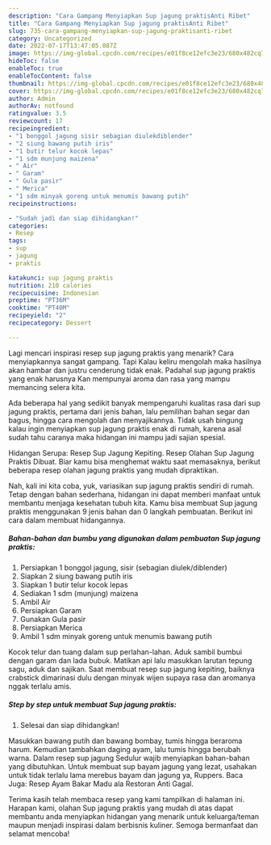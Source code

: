```yaml
---
description: "Cara Gampang Menyiapkan Sup jagung praktisAnti Ribet"
title: "Cara Gampang Menyiapkan Sup jagung praktisAnti Ribet"
slug: 735-cara-gampang-menyiapkan-sup-jagung-praktisanti-ribet
category: Uncategorized
date: 2022-07-17T13:47:05.087Z
image: https://img-global.cpcdn.com/recipes/e01f8ce12efc3e23/680x482cq70/sup-jagung-praktis-foto-resep-utama.jpg
hideToc: false
enableToc: true
enableTocContent: false
thumbnail: https://img-global.cpcdn.com/recipes/e01f8ce12efc3e23/680x482cq70/sup-jagung-praktis-foto-resep-utama.jpg
cover: https://img-global.cpcdn.com/recipes/e01f8ce12efc3e23/680x482cq70/sup-jagung-praktis-foto-resep-utama.jpg
author: Admin
authorAv: notfound
ratingvalue: 3.5
reviewcount: 17
recipeingredient:
- "1 bonggol jagung sisir sebagian diulekdiblender"
- "2 siung bawang putih iris"
- "1 butir telur kocok lepas"
- "1 sdm munjung maizena"
- " Air"
- " Garam"
- " Gula pasir"
- " Merica"
- "1 sdm minyak goreng untuk menumis bawang putih"
recipeinstructions:

- "Sudah jadi dan siap dihidangkan!"
categories:
- Resep
tags:
- sup
- jagung
- praktis

katakunci: sup jagung praktis 
nutrition: 210 calories
recipecuisine: Indonesian
preptime: "PT36M"
cooktime: "PT40M"
recipeyield: "2"
recipecategory: Dessert

---
```



Lagi mencari inspirasi resep sup jagung praktis yang menarik? Cara menyiapkannya sangat gampang. Tapi Kalau keliru mengolah maka hasilnya akan hambar dan justru cenderung tidak enak. Padahal sup jagung praktis yang enak harusnya Kan mempunyai aroma dan rasa yang mampu memancing selera kita.


Ada beberapa hal yang sedikit banyak mempengaruhi kualitas rasa dari sup jagung praktis, pertama dari jenis bahan, lalu pemilihan bahan segar dan bagus, hingga cara mengolah dan menyajikannya. Tidak usah bingung kalau ingin menyiapkan sup jagung praktis enak di rumah, karena asal sudah tahu caranya maka hidangan ini mampu jadi sajian spesial.

Hidangan Serupa: Resep Sup Jagung Kepiting. Resep Olahan Sup Jagung Praktis Dibuat. Biar kamu bisa menghemat waktu saat memasaknya, berikut beberapa resep olahan jagung praktis yang mudah dipraktikan.


Nah, kali ini kita coba, yuk, variasikan sup jagung praktis sendiri di rumah. Tetap dengan bahan sederhana, hidangan ini dapat memberi manfaat untuk membantu menjaga kesehatan tubuh kita. Kamu bisa membuat Sup jagung praktis menggunakan 9 jenis bahan dan 0 langkah pembuatan. Berikut ini cara dalam membuat hidangannya.

<!--inarticleads1-->

##### Bahan-bahan dan bumbu yang digunakan dalam pembuatan Sup jagung praktis:

1. Persiapkan 1 bonggol jagung, sisir (sebagian diulek/diblender)
1. Siapkan 2 siung bawang putih iris
1. Siapkan 1 butir telur kocok lepas
1. Sediakan 1 sdm (munjung) maizena
1. Ambil  Air
1. Persiapkan  Garam
1. Gunakan  Gula pasir
1. Persiapkan  Merica
1. Ambil 1 sdm minyak goreng untuk menumis bawang putih


Kocok telur dan tuang dalam sup perlahan-lahan. Aduk sambil bumbui dengan garam dan lada bubuk. Matikan api lalu masukkan larutan tepung sagu, aduk dan sajikan. Saat membuat resep sup jagung kepiting, baiknya crabstick dimarinasi dulu dengan minyak wijen supaya rasa dan aromanya nggak terlalu amis. 

<!--inarticleads2-->

##### Step by step untuk membuat Sup jagung praktis:


1. Selesai dan siap dihidangkan!

Masukkan bawang putih dan bawang bombay, tumis hingga beraroma harum. Kemudian tambahkan daging ayam, lalu tumis hingga berubah warna. Dalam resep sup jagung Sedulur wajib menyiapkan bahan-bahan yang dibutuhkan. Untuk membuat sup bayam jagung yang lezat, usahakan untuk tidak terlalu lama merebus bayam dan jagung ya, Ruppers. Baca Juga: Resep Ayam Bakar Madu ala Restoran Anti Gagal. 

Terima kasih telah membaca resep yang kami tampilkan di halaman ini. Harapan kami, olahan Sup jagung praktis yang mudah di atas dapat membantu anda menyiapkan hidangan yang menarik untuk keluarga/teman maupun menjadi inspirasi dalam berbisnis kuliner. Semoga bermanfaat dan selamat mencoba!
